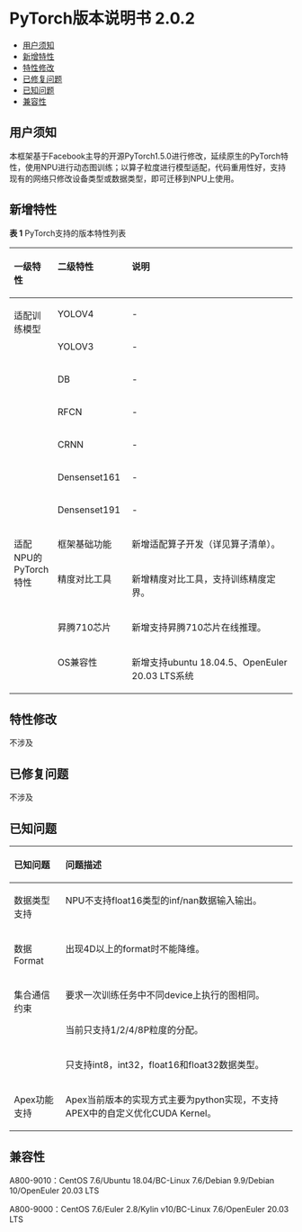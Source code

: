 # PyTorch版本说明书 2.0.2
-   [用户须知](#用户须知)
-   [新增特性](#新增特性)
-   [特性修改](#特性修改)
-   [已修复问题](#已修复问题)
-   [已知问题](#已知问题)
-   [兼容性](#兼容性)
<h2 id="用户须知">用户须知</h2>

本框架基于Facebook主导的开源PyTorch1.5.0进行修改，延续原生的PyTorch特性，使用NPU进行动态图训练；以算子粒度进行模型适配，代码重用性好，支持现有的网络只修改设备类型或数据类型，即可迁移到NPU上使用。

<h2 id="新增特性">新增特性</h2>

**表 1** PyTorch支持的版本特性列表

<a name="t76c34275cbb74753970f7c5a9eb594fa"></a>
<table><thead align="left"><tr id="r0c10e7163bf54fe8816ab5ca2d77ccc4"><th class="cellrowborder" valign="top" width="10.489999999999998%" id="mcps1.2.4.1.1"><p id="a7888762cf8294977b7d114b1c898d1bd"><a name="a7888762cf8294977b7d114b1c898d1bd"></a><a name="a7888762cf8294977b7d114b1c898d1bd"></a>一级特性</p>
</th>
<th class="cellrowborder" valign="top" width="26.3%" id="mcps1.2.4.1.2"><p id="a4581ffde4a5f455faadfba144243a9d4"><a name="a4581ffde4a5f455faadfba144243a9d4"></a><a name="a4581ffde4a5f455faadfba144243a9d4"></a>二级特性</p>
</th>
<th class="cellrowborder" valign="top" width="63.21%" id="mcps1.2.4.1.3"><p id="a2a1562364b09433a83133fa10b3cf2b3"><a name="a2a1562364b09433a83133fa10b3cf2b3"></a><a name="a2a1562364b09433a83133fa10b3cf2b3"></a>说明</p>
</th>
</tr>
</thead>
<tbody><tr id="row171322953713"><td class="cellrowborder" rowspan="7" valign="top" width="10.489999999999998%" headers="mcps1.2.4.1.1 "><p id="p10237517181"><a name="p10237517181"></a><a name="p10237517181"></a>适配训练模型</p>
</td>
<td class="cellrowborder" valign="top" width="26.3%" headers="mcps1.2.4.1.2 "><p id="p6134294377"><a name="p6134294377"></a><a name="p6134294377"></a>YOLOV4</p>
</td>
<td class="cellrowborder" valign="top" width="63.21%" headers="mcps1.2.4.1.3 "><p id="p314533811397"><a name="p314533811397"></a><a name="p314533811397"></a>-</p>
</td>
</tr>
<tr id="row15990182233714"><td class="cellrowborder" valign="top" headers="mcps1.2.4.1.1 "><p id="p399019224374"><a name="p399019224374"></a><a name="p399019224374"></a>YOLOV3</p>
</td>
<td class="cellrowborder" valign="top" headers="mcps1.2.4.1.2 "><p id="p1714553816396"><a name="p1714553816396"></a><a name="p1714553816396"></a>-</p>
</td>
</tr>
<tr id="row5301255373"><td class="cellrowborder" valign="top" headers="mcps1.2.4.1.1 "><p id="p1530325123719"><a name="p1530325123719"></a><a name="p1530325123719"></a>DB</p>
</td>
<td class="cellrowborder" valign="top" headers="mcps1.2.4.1.2 "><p id="p5146193819390"><a name="p5146193819390"></a><a name="p5146193819390"></a>-</p>
</td>
</tr>
<tr id="row274203413712"><td class="cellrowborder" valign="top" headers="mcps1.2.4.1.1 "><p id="p197423343379"><a name="p197423343379"></a><a name="p197423343379"></a>RFCN</p>
</td>
<td class="cellrowborder" valign="top" headers="mcps1.2.4.1.2 "><p id="p15828941153919"><a name="p15828941153919"></a><a name="p15828941153919"></a>-</p>
</td>
</tr>
<tr id="row78671918163714"><td class="cellrowborder" valign="top" headers="mcps1.2.4.1.1 "><p id="p188671318183713"><a name="p188671318183713"></a><a name="p188671318183713"></a>CRNN</p>
</td>
<td class="cellrowborder" valign="top" headers="mcps1.2.4.1.2 "><p id="p10828241123917"><a name="p10828241123917"></a><a name="p10828241123917"></a>-</p>
</td>
</tr>
<tr id="row16912221171"><td class="cellrowborder" valign="top" headers="mcps1.2.4.1.1 "><p id="p6913132676"><a name="p6913132676"></a><a name="p6913132676"></a>Densenset161</p>
</td>
<td class="cellrowborder" valign="top" headers="mcps1.2.4.1.2 "><p id="p209131221474"><a name="p209131221474"></a><a name="p209131221474"></a>-</p>
</td>
</tr>
<tr id="row1016073314719"><td class="cellrowborder" valign="top" headers="mcps1.2.4.1.1 "><p id="p3160153320717"><a name="p3160153320717"></a><a name="p3160153320717"></a>Densenset191</p>
</td>
<td class="cellrowborder" valign="top" headers="mcps1.2.4.1.2 "><p id="p1516012331173"><a name="p1516012331173"></a><a name="p1516012331173"></a>-</p>
</td>
</tr>
<tr id="row9627165910386"><td class="cellrowborder" rowspan="4" valign="top" width="10.489999999999998%" headers="mcps1.2.4.1.1 "><p id="p1561535993811"><a name="p1561535993811"></a><a name="p1561535993811"></a>适配NPU的PyTorch特性</p>
</td>
<td class="cellrowborder" valign="top" width="26.3%" headers="mcps1.2.4.1.2 "><p id="p136151659163819"><a name="p136151659163819"></a><a name="p136151659163819"></a>框架基础功能</p>
</td>
<td class="cellrowborder" valign="top" width="63.21%" headers="mcps1.2.4.1.3 "><p id="p1661535983813"><a name="p1661535983813"></a><a name="p1661535983813"></a>新增适配算子开发（详见算子清单）。</p>
</td>
</tr>
<tr id="row7627155917380"><td class="cellrowborder" valign="top" headers="mcps1.2.4.1.1 "><p id="p1561525916383"><a name="p1561525916383"></a><a name="p1561525916383"></a>精度对比工具</p>
</td>
<td class="cellrowborder" valign="top" headers="mcps1.2.4.1.2 "><p id="p19616115953816"><a name="p19616115953816"></a><a name="p19616115953816"></a>新增精度对比工具，支持训练精度定界。</p>
</td>
</tr>
<tr id="row46269593383"><td class="cellrowborder" valign="top" headers="mcps1.2.4.1.1 "><p id="p0616559163819"><a name="p0616559163819"></a><a name="p0616559163819"></a>昇腾710芯片</p>
</td>
<td class="cellrowborder" valign="top" headers="mcps1.2.4.1.2 "><p id="p186161459193813"><a name="p186161459193813"></a><a name="p186161459193813"></a>新增支持昇腾710芯片在线推理。</p>
</td>
</tr>
<tr id="row76261059153817"><td class="cellrowborder" valign="top" headers="mcps1.2.4.1.1 "><p id="p11616175953812"><a name="p11616175953812"></a><a name="p11616175953812"></a>OS兼容性</p>
</td>
<td class="cellrowborder" valign="top" headers="mcps1.2.4.1.2 "><p id="p8935115971714"><a name="p8935115971714"></a><a name="p8935115971714"></a>新增支持ubuntu 18.04.5、OpenEuler 20.03 LTS系统</p>
</td>
</tr>
</tbody>
</table>

<h2 id="特性修改">特性修改</h2>

不涉及

<h2 id="已修复问题">已修复问题</h2>

不涉及

<h2 id="已知问题">已知问题</h2>

<a name="table1969972073016"></a>
<table><thead align="left"><tr id="row3699162017307"><th class="cellrowborder" valign="top" width="18.22%" id="mcps1.1.3.1.1"><p id="p16992020153010"><a name="p16992020153010"></a><a name="p16992020153010"></a>已知问题</p>
</th>
<th class="cellrowborder" valign="top" width="81.78%" id="mcps1.1.3.1.2"><p id="p269919203308"><a name="p269919203308"></a><a name="p269919203308"></a>问题描述</p>
</th>
</tr>
</thead>
<tbody><tr id="row9699142003011"><td class="cellrowborder" valign="top" width="18.22%" headers="mcps1.1.3.1.1 "><p id="p1769932017300"><a name="p1769932017300"></a><a name="p1769932017300"></a>数据类型支持</p>
</td>
<td class="cellrowborder" valign="top" width="81.78%" headers="mcps1.1.3.1.2 "><p id="p13699152010301"><a name="p13699152010301"></a><a name="p13699152010301"></a>NPU不支持float16类型的inf/nan数据输入输出。</p>
</td>
</tr>
<tr id="row146991520153016"><td class="cellrowborder" valign="top" width="18.22%" headers="mcps1.1.3.1.1 "><p id="p156997200308"><a name="p156997200308"></a><a name="p156997200308"></a>数据Format</p>
</td>
<td class="cellrowborder" valign="top" width="81.78%" headers="mcps1.1.3.1.2 "><p id="p10699182020308"><a name="p10699182020308"></a><a name="p10699182020308"></a>出现4D以上的format时不能降维。</p>
</td>
</tr>
<tr id="row11121205610549"><td class="cellrowborder" rowspan="3" valign="top" width="18.22%" headers="mcps1.1.3.1.1 "><p id="p1647216219558"><a name="p1647216219558"></a><a name="p1647216219558"></a>集合通信约束</p>
<p id="p0465121912402"><a name="p0465121912402"></a><a name="p0465121912402"></a></p>
</td>
<td class="cellrowborder" valign="top" width="81.78%" headers="mcps1.1.3.1.2 "><p id="p3116115695415"><a name="p3116115695415"></a><a name="p3116115695415"></a>要求一次训练任务中不同device上执行的图相同。</p>
</td>
</tr>
<tr id="row51211656105411"><td class="cellrowborder" valign="top" headers="mcps1.1.3.1.1 "><p id="p1311616560541"><a name="p1311616560541"></a><a name="p1311616560541"></a>当前只支持1/2/4/8P粒度的分配。</p>
</td>
</tr>
<tr id="row8647195765419"><td class="cellrowborder" valign="top" headers="mcps1.1.3.1.1 "><p id="p2064225716544"><a name="p2064225716544"></a><a name="p2064225716544"></a>只支持int8，int32，float16和float32数据类型。</p>
</td>
</tr>
<tr id="row4646195719548"><td class="cellrowborder" valign="top" width="18.22%" headers="mcps1.1.3.1.1 "><p id="p4642195718541"><a name="p4642195718541"></a><a name="p4642195718541"></a>Apex功能支持</p>
</td>
<td class="cellrowborder" valign="top" width="81.78%" headers="mcps1.1.3.1.2 "><p id="p864205725412"><a name="p864205725412"></a><a name="p864205725412"></a>Apex当前版本的实现方式主要为python实现，不支持APEX中的自定义优化CUDA Kernel。</p>
</td>
</tr>
</tbody>
</table>

<h2 id="兼容性">兼容性</h2>

A800-9010：CentOS 7.6/Ubuntu 18.04/BC-Linux 7.6/Debian 9.9/Debian 10/OpenEuler 20.03 LTS

A800-9000：CentOS 7.6/Euler 2.8/Kylin v10/BC-Linux 7.6/OpenEuler 20.03 LTS

